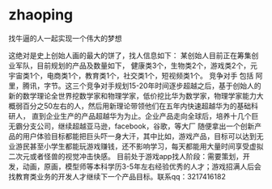 # zhaoping
找牛逼的人一起实现一个伟大的梦想

这绝对是史上创始人画的最大的饼了，找人信息如下：
某创始人目前正在筹集创业军队，目前规划的产品及数量如下，
健康类3个，生物类2个，游戏类2个，元宇宙类1个，电商类1个，教育类1个，社交类1个，短视频类1个。
竞争对手 包括 阿里，腾讯，字节。这三个竞争对手规划15-20年时间逐步超越之后，基于创始人的新的数学理论全世界挖数学家和物理学家，低价挖比华为数学家，物理学家能力大概弱百分之50左右的人，然后用新理论带领他们在五年内快速超越华为的基础科研人，
直到企业生产的产品超越华为为止。企业产品走向全球后，培养十几个巨无霸分支公司，继续超越亚马逊，facebook，谷歌，等大厂
随便拿出一个创新产品的用户体验目标都能把巨头吓一身大汗，其中比如，游戏产品，目标可以达到无业游民甚至小学生都能玩游戏赚钱，还不影响学习，每天都能用大量时间享受虚拟二次元或者怪兽的视觉冲击快感。
目前处于游戏app找人阶段：需要策划，开发，动画，原画，模型师等本科学历3-5年左右经验优秀的人才；游戏招满人后会找教育类业务的开发人才继续下一个产品目标。联系qq：3217416182

